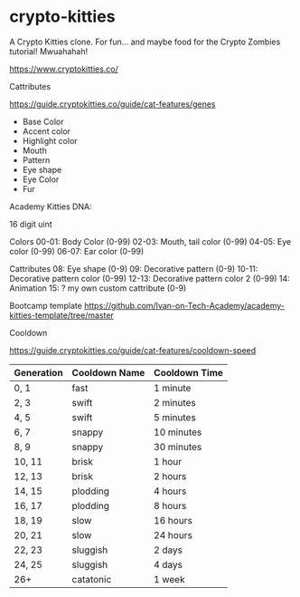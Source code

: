 # crypto-kitties
A Crypto Kitties clone. For fun... and maybe food for the Crypto Zombies tutorial! Mwuahahah!

https://www.cryptokitties.co/

Cattributes

https://guide.cryptokitties.co/guide/cat-features/genes

* Base Color
* Accent color
* Highlight color
* Mouth
* Pattern
* Eye shape
* Eye Color
* Fur

Academy Kitties DNA:

16 digit uint

Colors
00-01: Body Color (0-99)
02-03: Mouth, tail color (0-99)
04-05: Eye color (0-99)
06-07: Ear color (0-99)

Cattributes
08: Eye shape (0-9)
09: Decorative pattern (0-9)
10-11: Decorative pattern color (0-99)
12-13: Decorative pattern color 2 (0-99)
14: Animation
15: ? my own custom cattribute (0-9)

Bootcamp template
https://github.com/Ivan-on-Tech-Academy/academy-kitties-template/tree/master

Cooldown

https://guide.cryptokitties.co/guide/cat-features/cooldown-speed

| Generation  | Cooldown Name  | Cooldown Time  |
|---|---|---|
| 0, 1 | fast  | 1 minute  |
| 2, 3 | swift | 2 minutes |
| 4, 5 | swift | 5 minutes |
| 6, 7 | snappy | 10 minutes |
| 8, 9 | snappy | 30 minutes |
| 10, 11 | brisk | 1 hour |
| 12, 13 | brisk | 2 hours |
| 14, 15 | plodding | 4 hours |
| 16, 17 | plodding | 8 hours |
| 18, 19 | slow | 16 hours |
| 20, 21 | slow | 24 hours |
| 22, 23 | sluggish | 2 days |
| 24, 25 | sluggish | 4 days |
| 26+ | catatonic | 1 week |